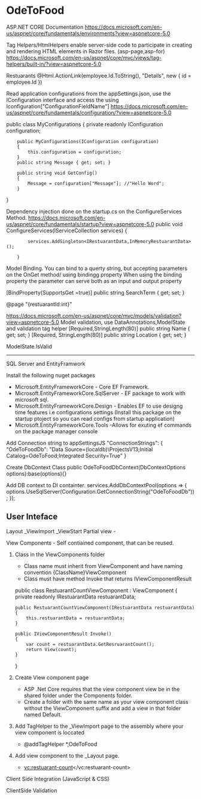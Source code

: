 # OdeToFood
ASP.NET CORE Documentation https://docs.microsoft.com/en-us/aspnet/core/fundamentals/environments?view=aspnetcore-5.0

Tag Helpers/HtmlHelpers enable server-side code to participate in creating and rendering HTML elements in Razor files. (asp-page,asp-for)
https://docs.microsoft.com/en-us/aspnet/core/mvc/views/tag-helpers/built-in/?view=aspnetcore-5.0

<a class="nav-link text-dark" asp-area="" asp-page="/Restuarants/list">Restuarants</a>
@Html.ActionLink(employee.Id.ToString(), "Details", new { id = employee.Id })

Read application configurations from the appSettings.json, use the IConfiguration interface and access the using Iconfiguration["ConfigurationFieldName"]
https://docs.microsoft.com/en-us/aspnet/core/fundamentals/configuration/?view=aspnetcore-5.0

public class MyConfigurations
{
		private readonly IConfiguration configuration;

        public MyConfigurations(IConfiguration configuration)
        {
            this.configuration = configuration;
        }
        public string Message { get; set; }

        public string void GetConfig()
        {
            Message = configuration["Message"]; //"Hello Word";
        }
}

Dependency injection done on the startup.cs on the ConfigureServices Method.
https://docs.microsoft.com/en-us/aspnet/core/fundamentals/startup?view=aspnetcore-5.0
 public void ConfigureServices(IServiceCollection services)
        {

            services.AddSingleton<IRestuarantData,InMemoryRestuarantData>();
           
        }


Model Binding.
You can bind to a querty string, but accepting parameters on the OnGet method/ using bindingg property
When using the binding property the parameter can serve both as an input and output property

[BindProperty(SupportsGet =true)] 
public string SearchTerm { get; set; }


<!-- You can change the routing for a asp .net page  here to support Detail/{parameter}
    You can specify constraints
-->
@page "{restuarantId:int}"

https://docs.microsoft.com/en-us/aspnet/core/mvc/models/validation?view=aspnetcore-5.0
Model validation, use DataAnnotations,ModelState and validation tag helper
 [Required,StringLength(80)]
        public string Name { get; set; }
        [Required, StringLength(80)]
        public string Location { get; set; }

ModelState.IsValid

<span class="text-danger" asp-validation-for="Restuarant.Name"></span>

-------------------------------------------------------------------------------------------------------------------------------------------------------------------

SQL Server and EntityFramwork

Install the following nuget packages 
 - Microsoft.EntityFrameworkCore - Core EF Framework.
 - Microsoft.EntityFrameworkCore.SqlServer - EF  package to work with microsoft sql.
 - Microsoft.EntityFrameworkCore.Design - Enables EF to use designg time features i.e configurations settings (Install this package on the startup ptoject so you can read configs from startup application)
 - Microsoft.EntityFrameworkCore.Tools -Allows for exuting ef commands on the package manager console
 
 Add Connection string to appSettingsJS
 "ConnectionStrings": {
    "OdeToFoodDb": "Data Source=(localdb)\\ProjectsV13;Initial Catalog=OdeToFood;Integrated Security=True"
  }
 
 Create DbContext Class
  public OdeToFoodDbContext(DbContextOptions<OdeToFoodDbContext> options):base(options){}
 
 Add DB context to DI containter.
 services.AddDbContextPool<OdeToFoodDbContext>(options =>
            {
                options.UseSqlServer(Configuration.GetConnectionString("OdeToFoodDb"));
            });
 
       
 User Inteface
 ----------------------------------------------------------------------------
 Layout
 _ViewImport
 _ViewStart
 Partial view  - <partial name="_Summary" model="rest" />
 
 View Components - Self contiained component, that  can be reused.
 1. Class in the ViewComponents folder
	 - Class name must inherit from ViewComponent and have naming convention {ClassName}ViewComponent
	 - Class must have method Invoke that returns IViewComponentResult
	 
	 public class RestuarantCountViewComponent : ViewComponent
    {
        private readonly IRestuarantData restuarantData;

        public RestuarantCountViewComponent(IRestuarantData restuarantData)
        {
            this.restuarantData = restuarantData;
        }

        public IViewComponentResult Invoke() 
        {
            var count = restuarantData.GetResruarantCount();
            return View(count);
        }
    }

2. Create View component page
	- ASP .Net Core requires that the view component view be in the shared folder under the Components folder.
	- Create a folder with the same name as your view component class without the ViewComponent suffix and add a view in that folder named Default.
	
3. Add TagHelper to the _ViewImport page to the assembly where your view component is loccated
	- @addTagHelper *,OdeToFood
	
4.	Add  view component to the _Layout page.
	- <vc:restuarant-count></vc:restuarant-count>
	
	
Client Side Integration (JavaScript & CSS)

ClientSide Validation
<script src="~/lib/jquery-validation/dist/jquery.validate.min.js"></script>
<script src="~/lib/jquery-validation-unobtrusive/jquery.validate.unobtrusive.min.js"></script>


